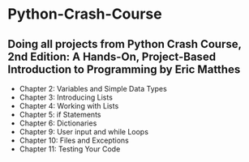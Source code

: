 # Python-Crash-Course
## Doing all projects from Python Crash Course, 2nd Edition: A Hands-On, Project-Based Introduction to Programming by Eric Matthes

- Chapter 2: Variables and Simple Data Types
- Chapter 3: Introducing Lists
- Chapter 4: Working with Lists
- Chapter 5: if Statements
- Chapter 6: Dictionaries
- Chapter 9: User input and while Loops
- Chapter 10: Files and Exceptions
- Chapter 11: Testing Your Code
